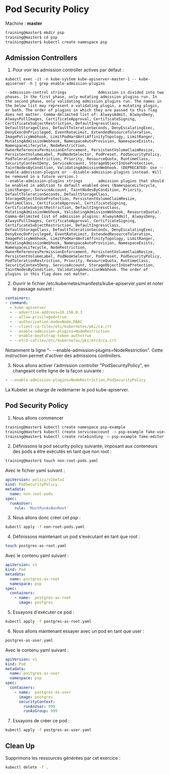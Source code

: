 # Pod Security Policy

Machine : **master**

```bash
training@master$ mkdir psp
training@master$ cd psp
training@master$ kubectl create namespace psp
```

## Admission Controllers

1. Pour voir les admission controller actives par défaut :

```
kubectl exec -it -n kube-system kube-apiserver-master-1 -- kube-apiserver -h | grep enable-admission-plugins

--admission-control strings              Admission is divided into two phases. In the first phase, only mutating admission plugins run. In the second phase, only validating admission plugins run. The names in the below list may represent a validating plugin, a mutating plugin, or both. The order of plugins in which they are passed to this flag does not matter. Comma-delimited list of: AlwaysAdmit, AlwaysDeny, AlwaysPullImages, CertificateApproval, CertificateSigning, CertificateSubjectRestriction, DefaultIngressClass, DefaultStorageClass, DefaultTolerationSeconds, DenyEscalatingExec, DenyExecOnPrivileged, EventRateLimit, ExtendedResourceToleration, ImagePolicyWebhook, LimitPodHardAntiAffinityTopology, LimitRanger, MutatingAdmissionWebhook, NamespaceAutoProvision, NamespaceExists, NamespaceLifecycle, NodeRestriction, OwnerReferencesPermissionEnforcement, PersistentVolumeClaimResize, PersistentVolumeLabel, PodNodeSelector, PodPreset, PodSecurityPolicy, PodTolerationRestriction, Priority, ResourceQuota, RuntimeClass, SecurityContextDeny, ServiceAccount, StorageObjectInUseProtection, TaintNodesByCondition, ValidatingAdmissionWebhook. (DEPRECATED: Use --enable-admission-plugins or --disable-admission-plugins instead. Will be removed in a future version.)
--enable-admission-plugins strings       admission plugins that should be enabled in addition to default enabled ones (NamespaceLifecycle, LimitRanger, ServiceAccount, TaintNodesByCondition, Priority, DefaultTolerationSeconds, DefaultStorageClass, StorageObjectInUseProtection, PersistentVolumeClaimResize, RuntimeClass, CertificateApproval, CertificateSigning, CertificateSubjectRestriction, DefaultIngressClass, MutatingAdmissionWebhook, ValidatingAdmissionWebhook, ResourceQuota). Comma-delimited list of admission plugins: AlwaysAdmit, AlwaysDeny, AlwaysPullImages, CertificateApproval, CertificateSigning, CertificateSubjectRestriction, DefaultIngressClass, DefaultStorageClass, DefaultTolerationSeconds, DenyEscalatingExec, DenyExecOnPrivileged, EventRateLimit, ExtendedResourceToleration, ImagePolicyWebhook, LimitPodHardAntiAffinityTopology, LimitRanger, MutatingAdmissionWebhook, NamespaceAutoProvision, NamespaceExists, NamespaceLifecycle, NodeRestriction, OwnerReferencesPermissionEnforcement, PersistentVolumeClaimResize, PersistentVolumeLabel, PodNodeSelector, PodPreset, PodSecurityPolicy, PodTolerationRestriction, Priority, ResourceQuota, RuntimeClass, SecurityContextDeny, ServiceAccount, StorageObjectInUseProtection, TaintNodesByCondition, ValidatingAdmissionWebhook. The order of plugins in this flag does not matter.
```

2. Ouvrir le fichier /etc/kubernetes/manifests/kube-apiserver.yaml et noter le passage suivant :

```yaml
containers:
- command:
  - kube-apiserver
  - --advertise-address=10.156.0.3
  - --allow-privileged=true
  - --authorization-mode=Node,RBAC
  - --client-ca-file=/etc/kubernetes/pki/ca.crt
  - --enable-admission-plugins=NodeRestriction
  - --enable-bootstrap-token-auth=true
  - --etcd-cafile=/etc/kubernetes/pki/etcd/ca.crt
```

Notamment la ligne "- --enable-admission-plugins=NodeRestriction". Cette instruction permet d'activer des admissions controllers.

3. Nous allons activer l'admission controller "PodSecurityPolicy", en changeant cette ligne de la façon suivante :

```yaml
- --enable-admission-plugins=NodeRestriction,PodSecurityPolicy
```

La Kubelet se charge de redémarrer le pod kube-apiserver.

## Pod Security Policy

1. Nous allons commencer

```bash
training@master$ kubectl create namespace psp-example
training@master$ kubectl create serviceaccount -n psp-example fake-user
training@master$ kubectl create rolebinding -n psp-example fake-editor --clusterrole=edit --serviceaccount=psp-example:fake-user
```

2. Définissons la pod security policy suivante, imposant aux conteneurs des pods a être exécutés en tant que non root :

```bash
training@master$ touch non-root-pods.yaml
```

Avec le fichier yaml suivant :

```yaml
apiVersion: policy/v1beta1
kind: PodSecurityPolicy
metadata:
  name: non-root-pods
spec:
  runAsUser:
    rule: 'MustRunAsNonRoot'
```

3. Nous allons donc créer cet psp :

```bash
kubectl apply -f non-root-pods.yaml
```

4. Définissons maintenant un pod s'exécutant en tant que root :

```bash
touch postgres-as-root.yaml
```

Avec le contenu yaml suivant :

```yaml
apiVersion: v1
kind: Pod
metadata:
  name: postgres-as-root
  namespace: psp
spec:
  containers:
    - name:  postgres-as-root
      image: postgres
```

5. Essayons d'exécuter ce pod :

```bash
kubectl apply -f postgres-as-root.yaml
```

6. Nous allons maintenant essayer avec un pod en tant que user :

```bash
postgres-as-user.yaml
```

Avec le contenu yaml suivant :

```yaml
apiVersion: v1
kind: Pod
metadata:
  name: postgres-as-user
  namespace: psp
spec:
  containers:
    - name:  postgres-as-user
      image: postgres
      securityContext:
        runAsUser: 999
        runAsGroup: 999
```

7. Essayons de créer ce pod :

```bash
kubectl apply -f postgres-as-user.yaml
```

## Clean Up

Supprimons les ressources générées par cet exercice :

```bash
kubectl delete -f .
```
